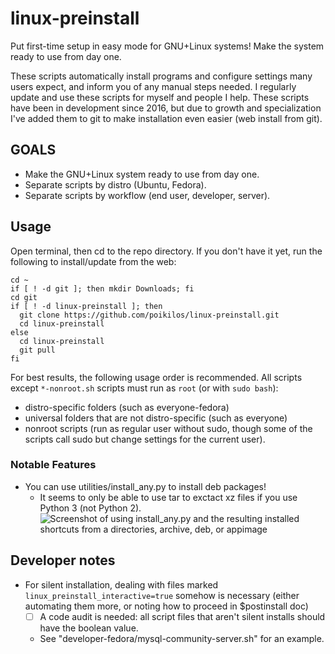 # linux-preinstall
Put first-time setup in easy mode for GNU+Linux systems! Make the system ready to use from day one.

These scripts automatically install programs and configure settings many users expect, and inform you of any manual steps needed. I regularly update and use these scripts for myself and people I help. These scripts have been in development since 2016, but due to growth and specialization I've added them to git to make installation even easier (web install from git).

## GOALS
* Make the GNU+Linux system ready to use from day one.
* Separate scripts by distro (Ubuntu, Fedora).
* Separate scripts by workflow (end user, developer, server).

## Usage
Open terminal, then cd to the repo directory. If you don't have it yet,
run the following to install/update from the web:
```
cd ~
if [ ! -d git ]; then mkdir Downloads; fi
cd git
if [ ! -d linux-preinstall ]; then
  git clone https://github.com/poikilos/linux-preinstall.git
  cd linux-preinstall
else
  cd linux-preinstall
  git pull
fi
```
For best results, the following usage order is recommended. All scripts
except `*-nonroot.sh` scripts must run as `root` (or with `sudo bash`):
* distro-specific folders (such as everyone-fedora)
* universal folders that are not distro-specific (such as everyone)
* nonroot scripts (run as regular user without sudo, though some of the
  scripts call sudo but change settings for the current user).

### Notable Features
* You can use utilities/install_any.py to install deb packages!
  - It seems to only be able to use tar to exctact xz files if you use
    Python 3 (not Python 2).
![Screenshot of using install_any.py and the resulting installed
shortcuts from a directories, archive, deb, or appimage](media/screenshot-install_any.jpg)


## Developer notes
* For silent installation, dealing with files marked
  `linux_preinstall_interactive=true` somehow is necessary (either
  automating them more, or noting how to proceed in $postinstall doc)
  - [ ] A code audit is needed: all script files that aren't silent
    installs should have the boolean value.
  - See "developer-fedora/mysql-community-server.sh" for an example.
